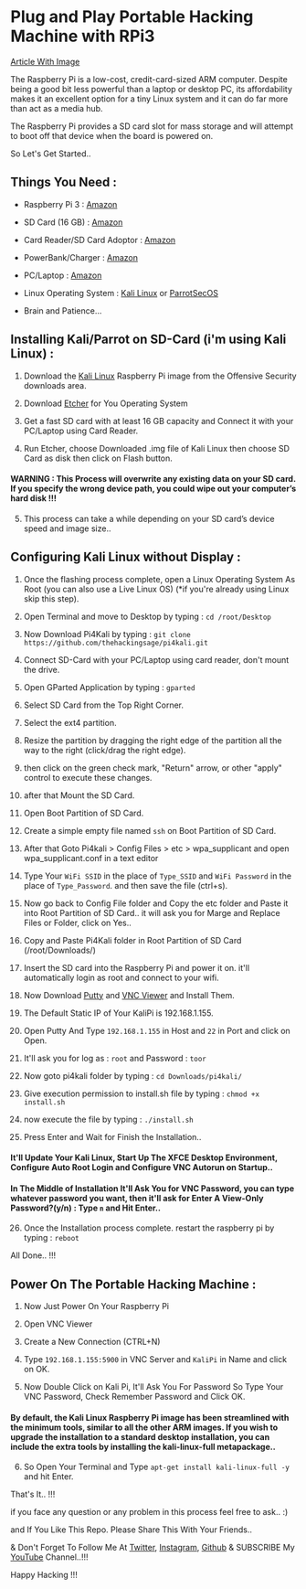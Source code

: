# Plug and Play Portable Hacking Machine with RPi3

[Article With Image](https://thehacktronian.blogspot.com/2018/08/SetupKaliLinuxOnRaspberryPi3.html)

The Raspberry Pi is a low-cost, credit-card-sized ARM computer. Despite being a good bit less powerful than a laptop or desktop PC, its affordability makes it an excellent option for a tiny Linux system and it can do far more than act as a media hub.

The Raspberry Pi provides a SD card slot for mass storage and will attempt to boot off that device when the board is powered on.

So Let's Get Started..

## Things You Need :

* Raspberry Pi 3 : [Amazon](http://amzn.in/igaal2Q)

* SD Card (16 GB) : [Amazon](http://amzn.in/5syvCew)

* Card Reader/SD Card Adoptor : [Amazon](http://amzn.in/akD4COz)

* PowerBank/Charger : [Amazon](http://amzn.in/fE4JBeA)

* PC/Laptop : [Amazon](https://www.amazon.in/b?node=1375424031)

* Linux Operating System : [Kali Linux](https://www.kali.org/downloads/) or [ParrotSecOS](https://www.parrotsec.org/download-security.php)

* Brain and Patience... 

## Installing Kali/Parrot on SD-Card (i'm using Kali Linux) :

1. Download the [Kali Linux](https://www.offensive-security.com/kali-linux-arm-images/) Raspberry Pi image from the Offensive Security downloads area.

2. Download [Etcher](https://etcher.io/) for You Operating System

3. Get a fast SD card with at least 16 GB capacity and Connect it with your PC/Laptop using Card Reader.

4. Run Etcher, choose Downloaded .img file of Kali Linux then choose SD Card as disk then click on Flash button.

#### WARNING : This Process will overwrite any existing data on your SD card. If you specify the wrong device path, you could wipe out your computer’s hard disk !!!

5. This process can take a while depending on your SD card’s device speed and image size..

## Configuring Kali Linux without Display : 

1. Once the flashing process complete, open a Linux Operating System As Root (you can also use a Live Linux OS) (*if you're already using Linux skip this step).

2. Open Terminal and move to Desktop by typing : ```cd /root/Desktop```

3. Now Download Pi4Kali by typing : ```git clone https://github.com/thehackingsage/pi4kali.git``` 

4. Connect SD-Card with your PC/Laptop using card reader, don't mount the drive.

5. Open GParted Application by typing : ```gparted```

6. Select SD Card from the Top Right Corner.

7. Select the ext4 partition.

8. Resize the partition by dragging the right edge of the partition all the way to the right (click/drag the right edge).

9. then click on the green check mark, "Return" arrow, or other "apply" control to execute these changes.

10. after that Mount the SD Card.

11. Open Boot Partition of SD Card. 

12. Create a simple empty file named ```ssh``` on Boot Partition of SD Card.

13. After that Goto Pi4kali > Config Files > etc > wpa_supplicant and open wpa_supplicant.conf in a text editor

14. Type Your ```WiFi SSID``` in the place of ```Type_SSID``` and ```WiFi Password``` in the place of ```Type_Password```. and then save the file (ctrl+s).

15. Now go back to Config File folder and Copy the etc folder and Paste it into Root Partition of SD Card.. it will ask you for Marge and Replace Files or Folder, click on Yes..

16. Copy and Paste Pi4Kali folder in Root Partition of SD Card (/root/Downloads/)

17. Insert the SD card into the Raspberry Pi and power it on. it'll automatically login as root and connect to your wifi.

18. Now Download [Putty](https://www.putty.org/) and [VNC Viewer](https://www.realvnc.com/en/connect/download/viewer/) and Install Them.

19. The Default Static IP of Your KaliPi is 192.168.1.155.

20. Open Putty And Type ```192.168.1.155``` in Host and ```22``` in Port and click on Open.

21. It'll ask you for log as : ```root``` and Password : ```toor```

22. Now goto pi4kali folder by typing : ```cd Downloads/pi4kali/```

23. Give execution permission to install.sh file by typing : ```chmod +x install.sh```

24. now execute the file by typing : ```./install.sh```

25. Press Enter and Wait for Finish the Installation..

#### It'll Update Your Kali Linux, Start Up The XFCE Desktop Environment, Configure Auto Root Login and Configure VNC Autorun on Startup..

#### In The Middle of Installation It'll Ask You for VNC Password, you can type whatever password you  want, then it'll ask for Enter A View-Only Password?(y/n) : Type ```n``` and Hit Enter..

26. Once the Installation process complete. restart the raspberry pi by typing : ```reboot```

All Done.. !!!

## Power On The Portable Hacking Machine :

1. Now Just Power On Your Raspberry Pi

2. Open VNC Viewer

3. Create a New Connection (CTRL+N)

4. Type ```192.168.1.155:5900``` in VNC Server and ```KaliPi``` in Name and click on OK.

5. Now Double Click on Kali Pi, It'll Ask You For Password So Type Your VNC Password, Check Remember Password and Click OK.

#### By default, the Kali Linux Raspberry Pi image has been streamlined with the minimum tools, similar to all the other ARM images. If you wish to upgrade the installation to a standard desktop installation, you can include the extra tools by installing the kali-linux-full metapackage..

6. So Open Your Terminal and Type ```apt-get install kali-linux-full -y``` and hit Enter.

That's It.. !!!

if you face any question or any problem in this process feel free to ask.. :)

and If You Like This Repo. Please Share This With Your Friends..

& Don't Forget To Follow Me At [Twitter](https://www.twitter.com/thehackingsage), [Instagram](https://www.instagram.com/thehackingsage), [Github](https://www.github.com/thehackingsage) & SUBSCRIBE My [YouTube](https://www.youtube.com/channel/UCYK1n9A4TUq1CvGc6F3DzoA) Channel..!!!

Happy Hacking !!!
